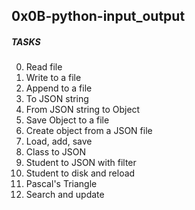 ## 0x0B-python-input_output

##### TASKS
0. Read file
1. Write to a file
2. Append to a file
3. To JSON string
4. From JSON string to Object
5. Save Object to a file
6. Create object from a JSON file
7. Load, add, save
8. Class to JSON
10. Student to JSON with filter
11. Student to disk and reload
12. Pascal's Triangle
13. Search and update